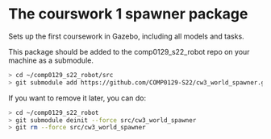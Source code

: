 # The courswork 1 spawner package
Sets up the first coursework in Gazebo, including all models and tasks.

This package should be added to the comp0129_s22_robot repo on your machine as a submodule.

```bash
> cd ~/comp0129_s22_robot/src
> git submodule add https://github.com/COMP0129-S22/cw3_world_spawner.git
```

If you want to remove it later, you can do:

```bash
> cd ~/comp0129_s22_robot
> git submodule deinit --force src/cw3_world_spawner
> git rm --force src/cw3_world_spawner
```
